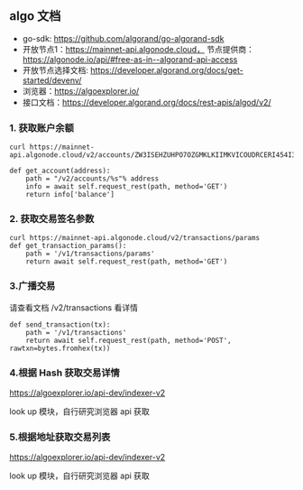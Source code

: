 ## algo 文档

- go-sdk: https://github.com/algorand/go-algorand-sdk
- 开放节点1：https://mainnet-api.algonode.cloud， 节点提供商：https://algonode.io/api/#free-as-in--algorand-api-access
- 开放节点选择文档: https://developer.algorand.org/docs/get-started/devenv/ 
- 浏览器：https://algoexplorer.io/
- 接口文档：https://developer.algorand.org/docs/rest-apis/algod/v2/

### 1. 获取账户余额

```
curl https://mainnet-api.algonode.cloud/v2/accounts/ZW3ISEHZUHPO7OZGMKLKIIMKVICOUDRCERI454I3DB2BH52HGLSO67W754/

def get_account(address):
    path = "/v2/accounts/%s"% address
    info = await self.request_rest(path, method='GET')
    return info['balance']
```


### 2. 获取交易签名参数

```
curl https://mainnet-api.algonode.cloud/v2/transactions/params
def get_transaction_params():
    path = '/v1/transactions/params'
    return await self.request_rest(path, method='GET')
```

### 3.广播交易

请查看文档 /v2/transactions 看详情
```
def send_transaction(tx):
    path = '/v1/transactions'
    return await self.request_rest(path, method='POST', rawtxn=bytes.fromhex(tx))
```

### 4.根据 Hash 获取交易详情

https://algoexplorer.io/api-dev/indexer-v2

look up 模块，自行研究浏览器 api 获取


### 5.根据地址获取交易列表

https://algoexplorer.io/api-dev/indexer-v2

look up 模块，自行研究浏览器 api 获取




  


